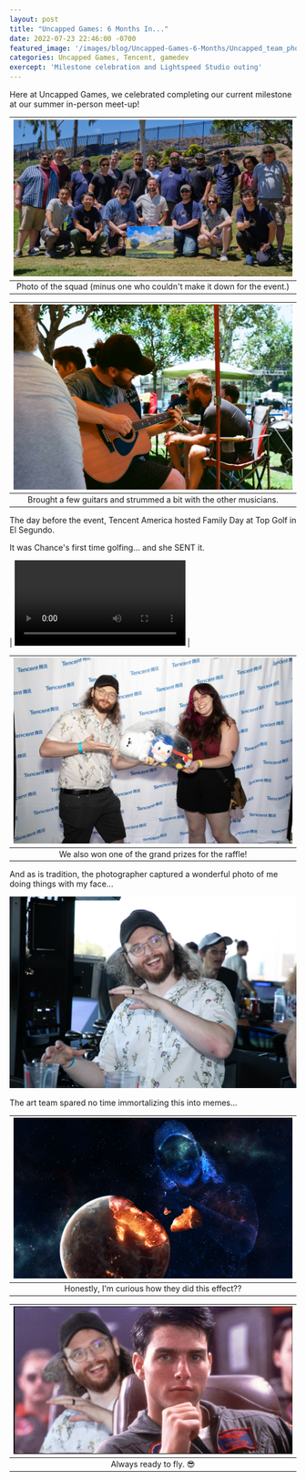 ```yaml
---
layout: post
title: "Uncapped Games: 6 Months In..."
date: 2022-07-23 22:46:00 -0700
featured_image: '/images/blog/Uncapped-Games-6-Months/Uncapped_team_photo.jpg'
categories: Uncapped Games, Tencent, gamedev
exercept: 'Milestone celebration and Lightspeed Studio outing'
---
```


Here at Uncapped Games, we celebrated completing our current milestone at our summer in-person meet-up!

| ![](/images/blog/Uncapped-Games-6-Months/Uncapped_team_photo.jpg) |
|:--:|
| Photo of the squad (minus one who couldn't make it down for the event.) |

| ![](/images/blog/Uncapped-Games-6-Months/playing_guitar.jpg) |
|:--:|
| Brought a few guitars and strummed a bit with the other musicians. |

The day before the event, Tencent America hosted Family Day at Top Golf in El Segundo. 

It was Chance's first time golfing... and she SENT it.

| <video src="/images/blog/Uncapped-Games-6-Months/Chance_SENDING_IT.mp4" type="video/mp4" controls="controls" style="max-width: 730px;">
    </video> |

| ![](/images/blog/Uncapped-Games-6-Months/we_won_a_prize.jpg) |
|:--:|
| We also won one of the grand prizes for the raffle! |

And as is tradition, the photographer captured a wonderful photo of me doing things with my face...

![](/images/blog/Uncapped-Games-6-Months/weird_top_golf_pose.jpg)

The art team spared no time immortalizing this into memes...

| ![](/images/blog/Uncapped-Games-6-Months/space_me.png) |
|:--:|
| Honestly, I'm curious how they did this effect?? |


| ![](/images/blog/Uncapped-Games-6-Months/top_gun_me.png) |
|:--:|
| Always ready to fly. 😎 |